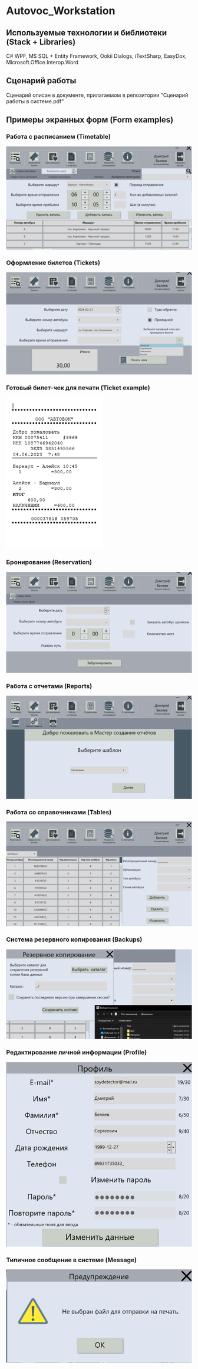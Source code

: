 # Autovoc_Workstation
## Используемые технологии и библиотеки (Stack + Libraries)
C# WPF, MS SQL + Entity Framework, Ookii Dialogs, iTextSharp, EasyDox, Microsoft.Office.Interop.Word

## Сценарий работы
Сценарий описан в документе, прилагаемом в репозитории "Сценарий работы в системе.pdf"

## Примеры экранных форм (Form examples)
### Работа с расписанием (Timetable)
![Расписание](https://github.com/lolkaspy/Autovoc_Workstation/raw/main/Images/Расписание.png)
### Оформление билетов (Tickets)
![Билеты](https://github.com/lolkaspy/Autovoc_Workstation/raw/main/Images/Билеты.png)
### Готовый билет-чек для печати (Ticket example)
![Чек](https://github.com/lolkaspy/Autovoc_Workstation/raw/main/Images/Чек.png)
### Бронирование (Reservation)
![Бронирование](https://github.com/lolkaspy/Autovoc_Workstation/raw/main/Images/Бронирование.png)
### Работа с отчетами (Reports)
![Отчеты](https://github.com/lolkaspy/Autovoc_Workstation/raw/main/Images/Отчеты.png)
### Работа со справочниками (Tables)
![Справочники](https://github.com/lolkaspy/Autovoc_Workstation/raw/main/Images/Справочники.png)
### Система резервного копирования (Backups)
![Резервное копирование](https://github.com/lolkaspy/Autovoc_Workstation/raw/main/Images/Резервное_копирование.png)
### Редактирование личной информации (Profile)
![Профиль](https://github.com/lolkaspy/Autovoc_Workstation/raw/main/Images/Профиль.png)
### Типичное сообщение в системе (Message)
![Сообщение](https://github.com/lolkaspy/Autovoc_Workstation/raw/main/Images/Сообщение.png)
